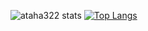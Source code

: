 ![ataha322 stats](https://github-readme-stats.vercel.app/api?username=ataha322&show_icons=true&theme=merko)
[![Top Langs](https://github-readme-stats.vercel.app/api/top-langs/?username=ataha322&layout=compact&theme=merko&)](https://github.com/anuraghazra/github-readme-stats)
